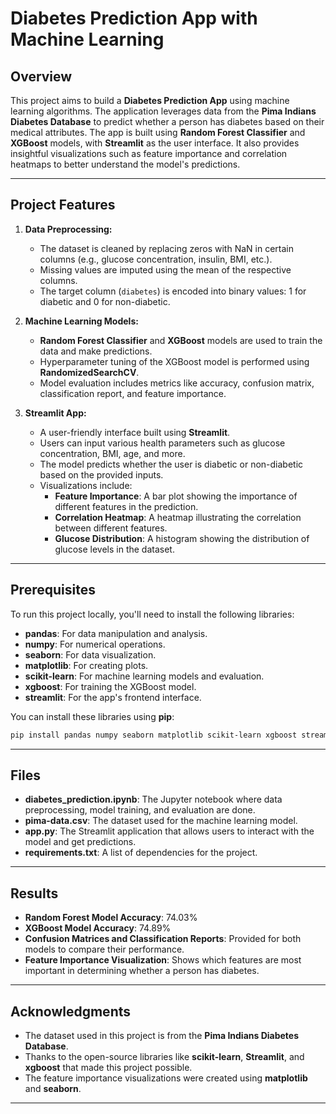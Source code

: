# Diabetes Prediction App with Machine Learning

## Overview

This project aims to build a **Diabetes Prediction App** using machine learning algorithms. The application leverages data from the **Pima Indians Diabetes Database** to predict whether a person has diabetes based on their medical attributes. The app is built using **Random Forest Classifier** and **XGBoost** models, with **Streamlit** as the user interface. It also provides insightful visualizations such as feature importance and correlation heatmaps to better understand the model's predictions.

---

## Project Features

1. **Data Preprocessing:**
   - The dataset is cleaned by replacing zeros with NaN in certain columns (e.g., glucose concentration, insulin, BMI, etc.).
   - Missing values are imputed using the mean of the respective columns.
   - The target column (`diabetes`) is encoded into binary values: 1 for diabetic and 0 for non-diabetic.

2. **Machine Learning Models:**
   - **Random Forest Classifier** and **XGBoost** models are used to train the data and make predictions.
   - Hyperparameter tuning of the XGBoost model is performed using **RandomizedSearchCV**.
   - Model evaluation includes metrics like accuracy, confusion matrix, classification report, and feature importance.

3. **Streamlit App:**
   - A user-friendly interface built using **Streamlit**.
   - Users can input various health parameters such as glucose concentration, BMI, age, and more.
   - The model predicts whether the user is diabetic or non-diabetic based on the provided inputs.
   - Visualizations include:
     - **Feature Importance**: A bar plot showing the importance of different features in the prediction.
     - **Correlation Heatmap**: A heatmap illustrating the correlation between different features.
     - **Glucose Distribution**: A histogram showing the distribution of glucose levels in the dataset.

---

## Prerequisites

To run this project locally, you'll need to install the following libraries:

- **pandas**: For data manipulation and analysis.
- **numpy**: For numerical operations.
- **seaborn**: For data visualization.
- **matplotlib**: For creating plots.
- **scikit-learn**: For machine learning models and evaluation.
- **xgboost**: For training the XGBoost model.
- **streamlit**: For the app's frontend interface.

You can install these libraries using **pip**:

```bash
pip install pandas numpy seaborn matplotlib scikit-learn xgboost streamlit
```

---

## Files

- **diabetes_prediction.ipynb**: The Jupyter notebook where data preprocessing, model training, and evaluation are done.
- **pima-data.csv**: The dataset used for the machine learning model.
- **app.py**: The Streamlit application that allows users to interact with the model and get predictions.
- **requirements.txt**: A list of dependencies for the project.

---


## Results

- **Random Forest Model Accuracy**: 74.03%
- **XGBoost Model Accuracy**: 74.89%
- **Confusion Matrices and Classification Reports**: Provided for both models to compare their performance.
- **Feature Importance Visualization**: Shows which features are most important in determining whether a person has diabetes.

---


## Acknowledgments

- The dataset used in this project is from the **Pima Indians Diabetes Database**.
- Thanks to the open-source libraries like **scikit-learn**, **Streamlit**, and **xgboost** that made this project possible.
- The feature importance visualizations were created using **matplotlib** and **seaborn**.

---

